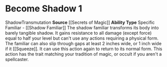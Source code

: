 ﻿---
ability_type: Specific Familiar - Shadow Familiar
actions: '[one-action]'
frequency: null
id: '53'
name: Become Shadow
rarity: Common
requirement: null
source: '[[DATABASE/source/Secrets of Magic|Secrets of Magic]]'
trait: null
type: Familiar Ability

---
# Become Shadow <span class="action-icon">1</span>

<span class="item-trait">Shadow</span><span class="item-trait">Transmutation</span>
**Source** [[Secrets of Magic]] 
**Ability Type** Specific Familiar - [[Shadow Familiar]]
The shadow familiar transforms its body into barely tangible shadow. It gains resistance to all damage (except force) equal to half your level but can't use any actions requiring a physical form. The familiar can also slip through gaps at least 2 inches wide, or 1 inch wide if it [[Squeeze]]. It can use this action again to return to its normal form.
 This action has the trait matching your tradition of magic, or occult if you aren't a spellcaster.